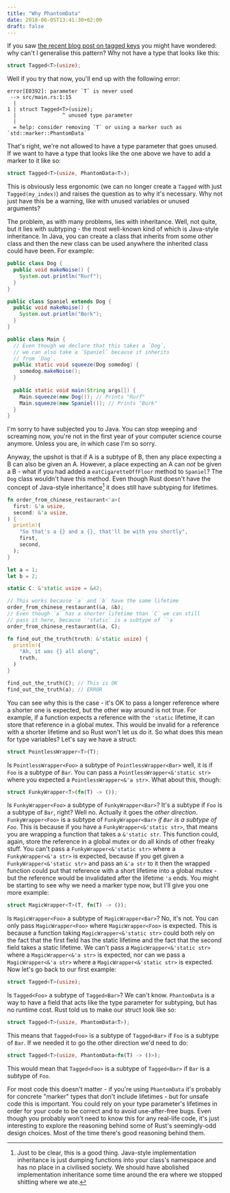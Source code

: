 ```yaml
---
title: "Why PhantomData"
date: 2018-06-05T13:41:30+02:00
draft: false
---
```


If you saw [the recent blog post on tagged keys][tagged-keys] you might have wondered: why can't I generalise this pattern? Why not have a type that looks like this:

[tagged-keys]: https://matklad.github.io/2018/05/24/typed-key-pattern.html

```rust
struct Tagged<T>(usize);
```

Well if you try that now, you'll end up with the following error:

```
error[E0392]: parameter `T` is never used
 --> src/main.rs:1:15
  |
1 | struct Tagged<T>(usize);
  |               ^ unused type parameter
  |
  = help: consider removing `T` or using a marker such as `std::marker::PhantomData`
```

That's right, we're not allowed to have a type parameter that goes unused. If we want to have a type that looks like the one above we have to add a marker to it like so:

```rust
struct Tagged<T>(usize, PhantomData<T>);
```

This is obviously less ergonomic (we can no longer create a `Tagged` with just `Tagged(my_index)`) and raises the question as to why it's necessary. Why not just have this be a warning, like with unused variables or unused arguments?

The problem, as with many problems, lies with inheritance. Well, not quite, but it lies with subtyping - the most well-known kind of which is Java-style inheritance. In Java, you can create a class that inherits from some other class and then the new class can be used anywhere the inherited class could have been. For example:

```java
public class Dog {
  public void makeNoise() {
    System.out.println("Rurf");
  }
}

public class Spaniel extends Dog {
  public void makeNoise() {
    System.out.println("Bork");
  }
}

public class Main {
  // Even though we declare that this takes a `Dog`,
  // we can also take a `Spaniel` because it inherits
  // from `Dog`.
  public static void squeeze(Dog somedog) {
    somedog.makeNoise();
  }
  
  public static void main(String args[]) {
    Main.squeeze(new Dog()); // Prints "Rurf"
    Main.squeeze(new Spaniel()); // Prints "Bork"
  }
}
```

I'm sorry to have subjected you to Java. You can stop weeping and screaming now, you're not in the first year of your computer science course anymore. Unless you are, in which case I'm so sorry.

Anyway, the upshot is that if A is a subtype of B, then any place expecting a B can also be given an A. However, a place expecting an A can _not_ be given a B - what if you had added a `eatCigaretteOffFloor` method to `Spaniel`? The `Dog` class wouldn't have this method. Even though Rust doesn't have the concept of Java-style inheritance[^inheritance] it does still have subtyping for lifetimes.

[^inheritance]: Just to be clear, this is a good thing. Java-style implementation inheritance is just dumping functions into your class's namespace and has no place in a civilised society. We should have abolished implementation inheritance some time around the era where we stopped shitting where we ate.

```rust
fn order_from_chinese_restaurant<'a>(
  first: &'a usize,
  second: &'a usize,
) {
  println!(
    "So that's a {} and a {}, that'll be with you shortly",
    first,
    second,
  );
}

let a = 1;
let b = 2;

static C: &'static usize = &42;

// This works because `a` and `b` have the same lifetime
order_from_chinese_restaurant(&a, &b);
// Even though `a` has a shorter lifetime than `C` we can still
// pass it here, because `'static` is a subtype of `'a`
order_from_chinese_restaurant(&a, C);

fn find_out_the_truth(truth: &'static usize) {
  println!(
    "Ah, it was {} all along",
    truth,
  )
}

find_out_the_truth(C); // This is OK
find_out_the_truth(a); // ERROR
```

You can see why this is the case - it's OK to pass a longer reference where a shorter one is expected, but the other way around is not true. For example, if a function expects a reference with the `'static` lifetime, it can store that reference in a global mutex. This would be invalid for a reference with a shorter lifetime and so Rust won't let us do it. So what does this mean for type variables? Let's say we have a struct:

```rust
struct PointlessWrapper<T>(T);
```

Is `PointlessWrapper<Foo>` a subtype of `PointlessWrapper<Bar>` well, it is if `Foo` is a subtype of `Bar`. You can pass a `PointlessWrapper<&'static str>` where you expected a `PointlessWrapper<&'a str>`. What about this, though:

```rust
struct FunkyWrapper<T>(fn(T) -> ());
```

Is `FunkyWrapper<Foo>` a subtype of `FunkyWrapper<Bar>`? It's a subtype if `Foo` is a subtype of `Bar`, right? Well no. Actually it goes the _other direction_. `FunkyWrapper<Foo>` is a subtype of `FunkyWrapper<Bar>` _if `Bar` is a subtype of `Foo`_. This is because if you have a `FunkyWrapper<&'static str>`, that means you are wrapping a function that takes a `&'static str`. This function could, again, store the reference in a global mutex or do all kinds of other freaky stuff. You can't pass a `FunkyWrapper<&'static str>` where a `FunkyWrapper<&'a str>` is expected, because if you get given a `FunkyWrapper<&'static str>` and pass an `&'a str` to it then the wrapped function could put that reference with a short lifetime into a global mutex - but the reference would be invalidated after the lifetime `'a` ends. You might be starting to see why we need a marker type now, but I'll give you one more example:

```rust
struct MagicWrapper<T>(T, fn(T) -> ());
```

Is `MagicWrapper<Foo>` a subtype of `MagicWrapper<Bar>`? No, it's not. You can only pass `MagicWrapper<Foo>` where `MagicWrapper<Foo>` is expected. This is because a function taking `MagicWrapper<&'static str>` could both rely on the fact that the first field has the static lifetime and the fact that the second field takes a static lifetime. We can't pass a `MagicWrapper<&'static str>` where a `MagicWrapper<&'a str>` is expected, nor can we pass a `MagicWrapper<&'a str>` where a `MagicWrapper<&'static str>` is expected. Now let's go back to our first example:

```rust
struct Tagged<T>(usize);
```

Is `Tagged<Foo>` a subtype of `Tagged<Bar>`? We can't know. `PhantomData` is a way to have a field that acts like the type parameter for subtyping, but has no runtime cost. Rust told us to make our struct look like so:

```rust
struct Tagged<T>(usize, PhantomData<T>);
```

This means that `Tagged<Foo>` is a subtype of `Tagged<Bar>` if `Foo` is a subtype of `Bar`. If we needed it to go the other direction we'd need to do:

```rust
struct Tagged<T>(usize, PhantomData<fn(T) -> ()>);
```

This would mean that `Tagged<Foo>` is a subtype of `Tagged<Bar>` if `Bar` is a subtype of `Foo`.

For most code this doesn't matter - if you're using `PhantomData` it's probably for concrete "marker" types that don't include lifetimes - but for unsafe code this is important. You could rely on your type parameter's lifetimes in order for your code to be correct and to avoid use-after-free bugs. Even though you probably won't need to know this for any real-life code, it's just interesting to explore the reasoning behind some of Rust's seemingly-odd design choices. Most of the time there's good reasoning behind them.
